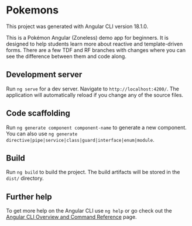 # Pokemons

This project was generated with Angular CLI version 18.1.0.

This is a Pokémon Angular (Zoneless) demo app for beginners. It is designed to help students learn more about reactive and template-driven forms. There are a few TDF and RF branches with changes where you can see the difference between them and code along.
## Development server

Run `ng serve` for a dev server. Navigate to `http://localhost:4200/`. The application will automatically reload if you change any of the source files.

## Code scaffolding

Run `ng generate component component-name` to generate a new component. You can also use `ng generate directive|pipe|service|class|guard|interface|enum|module`.

## Build

Run `ng build` to build the project. The build artifacts will be stored in the `dist/` directory.

## Further help

To get more help on the Angular CLI use `ng help` or go check out the [Angular CLI Overview and Command Reference](https://angular.io/cli) page.
